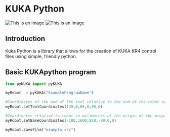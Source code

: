 # KUKA Python

![This is an image](https://jonathanmalott.com/wp-content/uploads/2021/11/1.jpg)
![This is an image](https://jonathanmalott.com/portfolio/playing-music-with-kuka-robotic-arms-2/)



## Introduction

Kuka Python is a library that allows for the creation of KUKA KR4 control files using simple, friendly python.

## Basic KUKApython program
```python
from pyKUKA import pyKUKA	

myRobot  = pyKUKA("ExampleProgramName")

#Coordinates of the end of the tool relative to the end of the robot arm
myRobot.setToolCoordinates(145,0,86,0,90,0)

#Coordinates relative to robot in milimeters of the origin of the program.
myRobot.setBaseCoordinates(-100,1600,828,-90,0,0)

myRobot.saveFile("example.src")
```

